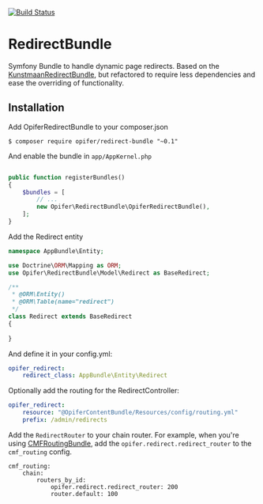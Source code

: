 [![Build Status](https://travis-ci.org/Opifer/RedirectBundle.svg)](https://travis-ci.org/Opifer/RedirectBundle)

RedirectBundle
==============

Symfony Bundle to handle dynamic page redirects. Based on the [KunstmaanRedirectBundle](https://github.com/Kunstmaan/KunstmaanRedirectBundle),
but refactored to require less dependencies and ease the overriding of functionality.

Installation
------------

Add OpiferRedirectBundle to your composer.json

```
$ composer require opifer/redirect-bundle "~0.1"
```

And enable the bundle in `app/AppKernel.php`

```php

public function registerBundles()
{
    $bundles = [
        // ...
        new Opifer\RedirectBundle\OpiferRedirectBundle(),
    ];
}
```

Add the Redirect entity

```php
namespace AppBundle\Entity;

use Doctrine\ORM\Mapping as ORM;
use Opifer\RedirectBundle\Model\Redirect as BaseRedirect;

/**
 * @ORM\Entity()
 * @ORM\Table(name="redirect")
 */
class Redirect extends BaseRedirect
{
    
}

```

And define it in your config.yml:

```yml
opifer_redirect:
    redirect_class: AppBundle\Entity\Redirect
```

Optionally add the routing for the RedirectController:

```yml
opifer_redirect:
    resource: "@OpiferContentBundle/Resources/config/routing.yml"
    prefix: /admin/redirects
```

Add the `RedirectRouter` to your chain router. For example, when you're using [CMFRoutingBundle](https://github.com/symfony-cmf/RoutingBundle), 
add the `opifer.redirect.redirect_router` to the `cmf_routing` config.

```
cmf_routing:
    chain:
        routers_by_id:
            opifer.redirect.redirect_router: 200
            router.default: 100
```
